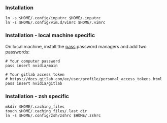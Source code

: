 ### Installation

```
ln -s $HOME/.config/inputrc $HOME/.inputrc
ln -s $HOME/.config/vim.d/vimrc $HOME/.vimrc
```

### Installation - local machine specific

On local machine, install the [pass](https://github.com/peff/pass) password managers and add two passwords:

```
# Your computer password
pass insert nvidia/main

# Your gitlab access token
# https://docs.gitlab.com/ee/user/profile/personal_access_tokens.html
pass insert nvidia/gitlab
```

### Installation - zsh specific

```
mkdir $HOME/.caching_files
touch $HOME/.caching_files/.last_dir
ln -s $HOME/.config/zsh/zshrc $HOME/.zshrc
```
